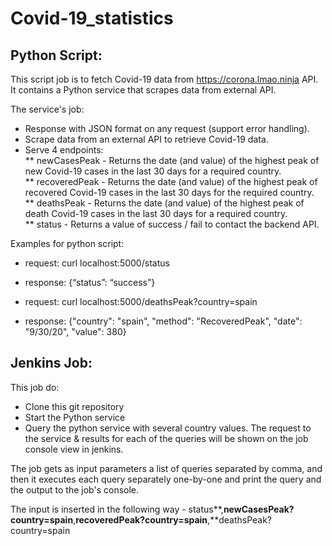# Covid-19_statistics

## Python Script:
This script job is to fetch Covid-19 data from https://corona.lmao.ninja API.
It contains a Python service that scrapes data from external API.

The service's job:
* Response with JSON format on any request (support error handling).
* Scrape data from an external API to retrieve Covid-19 data.
* Serve 4 endpoints:		
	** newCasesPeak - Returns the date (and value) of the highest peak of new Covid-19 cases in the last 30 days for a required country.		
	** recoveredPeak - Returns the date (and value) of the highest peak of recovered Covid-19 cases in the last 30 days for the required country.		
	** deathsPeak - Returns the date (and value) of the highest peak of death Covid-19 cases in the last 30 days for a required country.		
	** status - Returns a value of success / fail to contact the backend API.

Examples for python script:
   - request:     curl localhost:5000/status
   - response: 	  {“status”: “success”}
    
   - request:     curl localhost:5000/deathsPeak?country=spain
   - response:	  {"country": "spain", "method": "RecoveredPeak", "date": "9/30/20", "value": 380}
   
   
## Jenkins Job:
This job do:
* Clone this git repository
* Start the Python service
* Query the python service with several country values. The request to the service & results for each of the queries will be shown on the job console view in jenkins.

The job gets as input parameters a list of queries separated by comma, and then it executes each query separately one-by-one 
and print the query and the output to the job's console.

The input is inserted in the following way - 
status**,**newCasesPeak?country=spain**,**recoveredPeak?country=spain**,**deathsPeak?country=spain
